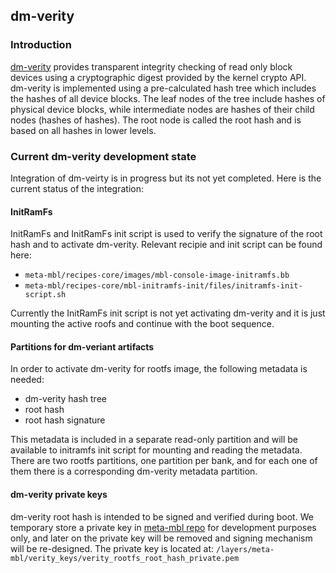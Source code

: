## dm-verity

### Introduction
[dm-verity](https://gitlab.com/cryptsetup/cryptsetup/wikis/DMVerity) provides transparent integrity checking of read only block devices using a cryptographic digest provided by the kernel crypto API.
dm-verity is implemented using a pre-calculated hash tree which includes the hashes of all device blocks. 
The leaf nodes of the tree include hashes of physical device blocks, while intermediate nodes are hashes of their child nodes (hashes of hashes). 
The root node is called the root hash and is based on all hashes in lower levels.

### Current dm-verity development state

Integration of dm-veirty is in progress but its not yet completed. Here is the current status of the integration:

#### InitRamFs

InitRamFs and InitRamFs init script is used to verify the signature of the root hash and to activate dm-verity.
Relevant recipie and init script can be found here:
* ```meta-mbl/recipes-core/images/mbl-console-image-initramfs.bb```
* ```meta-mbl/recipes-core/mbl-initramfs-init/files/initramfs-init-script.sh```

Currently the InitRamFs init script is not yet activating dm-verity and it is just mounting the active roofs and continue with the boot sequence.

#### Partitions for dm-veriant artifacts
In order to activate dm-verity for rootfs image, the following metadata is needed:

* dm-verity hash tree 
* root hash
* root hash signature

This metadata is included in a separate read-only partition and will be available to initramfs init script for mounting and reading the metadata. 
There are two rootfs partitions, one partition per bank, and for each one of them there is a corresponding dm-verity metadata partition.

#### dm-verity private keys
dm-verity root hash is intended to be signed and verified during boot. We temporary store a private key in [meta-mbl repo](https://github.com/ARMmbed/meta-mbl) for development purposes only, and later on the private key will be removed and signing mechanism will be re-designed.
The private key is located at: ```/layers/meta-mbl/verity_keys/verity_rootfs_root_hash_private.pem```
